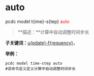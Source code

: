 # auto
pcdc model t{ime}-s{tep} <span style='color: red;'>auto</span>
> **描述：**计算中自动调整时间步长

**子关键词：**[u{pdate}-f{requency}](model/t{ime}-s{tep}/auto/u{pdate}-f{requency}/)，


**举例：**
```
pcdc model time-step auto
#该命令定义定义计算中自动调整时间步长

```
